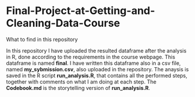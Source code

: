 # Final-Project-at-Getting-and-Cleaning-Data-Course
What to find in this repository

In this repository I have uploaded the resulted dataframe after the analysis in R, done according to the requirements in the course webpage. This dataframe is named **final**. I have written this dataframe also in a csv file, named **my_sybmission.csv**, also uploaded in the repository. The anaysis is saved in the R script **run_analysis.R**, that contains all the performed steps, together with comments on what I am doing at each step. The **Codebook.md** is the storytelling version of **run_analysis.R**. 
